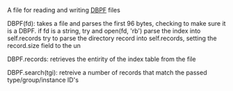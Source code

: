 A file for reading and writing [DBPF](http://en.wikipedia.org/wiki/DBPF_(file_format)) files

DBPF(fd):
	takes a file and parses the first 96 bytes, checking to make sure it is a DBPF.
	if fd is a string, try and open(fd, 'rb')
	parse the index into self.records
	try to parse the directory record into self.records, setting the record.size field to the un

DBPF.records:
	retrieves the entirity of the index table from the file

DBPF.search(tgi):
	retreive a number of records that match the passed type/group/instance ID's
